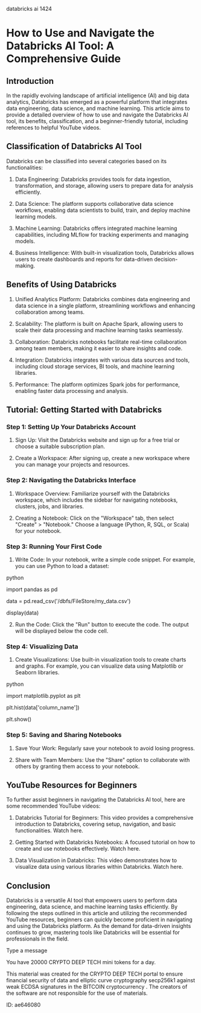 databricks ai 1424
# How to Use and Navigate the Databricks AI Tool: A Comprehensive Guide



## Introduction



In the rapidly evolving landscape of artificial intelligence (AI) and big data analytics, Databricks has emerged as a powerful platform that integrates data engineering, data science, and machine learning. This article aims to provide a detailed overview of how to use and navigate the Databricks AI tool, its benefits, classification, and a beginner-friendly tutorial, including references to helpful YouTube videos.



## Classification of Databricks AI Tool



Databricks can be classified into several categories based on its functionalities:



1. Data Engineering: Databricks provides tools for data ingestion, transformation, and storage, allowing users to prepare data for analysis efficiently.



2. Data Science: The platform supports collaborative data science workflows, enabling data scientists to build, train, and deploy machine learning models.



3. Machine Learning: Databricks offers integrated machine learning capabilities, including MLflow for tracking experiments and managing models.



4. Business Intelligence: With built-in visualization tools, Databricks allows users to create dashboards and reports for data-driven decision-making.



## Benefits of Using Databricks



1. Unified Analytics Platform: Databricks combines data engineering and data science in a single platform, streamlining workflows and enhancing collaboration among teams.



2. Scalability: The platform is built on Apache Spark, allowing users to scale their data processing and machine learning tasks seamlessly.



3. Collaboration: Databricks notebooks facilitate real-time collaboration among team members, making it easier to share insights and code.



4. Integration: Databricks integrates with various data sources and tools, including cloud storage services, BI tools, and machine learning libraries.



5. Performance: The platform optimizes Spark jobs for performance, enabling faster data processing and analysis.



## Tutorial: Getting Started with Databricks



### Step 1: Setting Up Your Databricks Account



1. Sign Up: Visit the Databricks website and sign up for a free trial or choose a suitable subscription plan.

2. Create a Workspace: After signing up, create a new workspace where you can manage your projects and resources.



### Step 2: Navigating the Databricks Interface



1. Workspace Overview: Familiarize yourself with the Databricks workspace, which includes the sidebar for navigating notebooks, clusters, jobs, and libraries.

2. Creating a Notebook: Click on the "Workspace" tab, then select "Create" > "Notebook." Choose a language (Python, R, SQL, or Scala) for your notebook.



### Step 3: Running Your First Code



1. Write Code: In your notebook, write a simple code snippet. For example, you can use Python to load a dataset:

python

   import pandas as pd

   data = pd.read_csv('/dbfs/FileStore/my_data.csv')

   display(data)

   



2. Run the Code: Click the "Run" button to execute the code. The output will be displayed below the code cell.



### Step 4: Visualizing Data



1. Create Visualizations: Use built-in visualization tools to create charts and graphs. For example, you can visualize data using Matplotlib or Seaborn libraries.

python

   import matplotlib.pyplot as plt

   plt.hist(data['column_name'])

   plt.show()

   





### Step 5: Saving and Sharing Notebooks



1. Save Your Work: Regularly save your notebook to avoid losing progress.

2. Share with Team Members: Use the "Share" option to collaborate with others by granting them access to your notebook.



## YouTube Resources for Beginners



To further assist beginners in navigating the Databricks AI tool, here are some recommended YouTube videos:



1. Databricks Tutorial for Beginners: This video provides a comprehensive introduction to Databricks, covering setup, navigation, and basic functionalities. Watch here.



2. Getting Started with Databricks Notebooks: A focused tutorial on how to create and use notebooks effectively. Watch here.



3. Data Visualization in Databricks: This video demonstrates how to visualize data using various libraries within Databricks. Watch here.



## Conclusion



Databricks is a versatile AI tool that empowers users to perform data engineering, data science, and machine learning tasks efficiently. By following the steps outlined in this article and utilizing the recommended YouTube resources, beginners can quickly become proficient in navigating and using the Databricks platform. As the demand for data-driven insights continues to grow, mastering tools like Databricks will be essential for professionals in the field.



Type a message

You have 20000 CRYPTO DEEP TECH mini tokens for a day.


This material was created for the  CRYPTO DEEP TECH portal  to ensure financial security of data and elliptic curve cryptography  secp256k1 against weak ECDSA  signatures   in the  BITCOIN cryptocurrency . The creators of the software are not responsible for the use of materials.

 ID: ae646080
